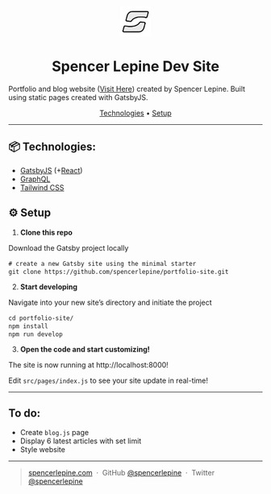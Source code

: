 <p align="center">
  <a href="https://www.gatsbyjs.com/?utm_source=starter&utm_medium=readme&utm_campaign=minimal-starter">
    <img alt="Gatsby" src="./src/images/logo.svg" width="60" />
  </a>
</p>
<h1 align="center">
  Spencer Lepine Dev Site
</h1>

Portfolio and blog website ([Visit Here](https://www.spencerlepine.com)) created by Spencer Lepine. Built using static pages created with GatsbyJS.

<p align="center">
	<a href="#technologies">Technologies</a> •
  <a href="#setup">Setup</a>
</p>

<hr>

## 📦 Technologies:
- [GatsbyJS](https://www.gatsbyjs.com/) (+[React](https://reactjs.org/))
- [GraphQL](https://graphql.org/)
- [Tailwind CSS](https://tailwindcss.com/)

## ⚙️ Setup

1.  **Clone this repo**

  Download the Gatsby project locally

  ```shell
  # create a new Gatsby site using the minimal starter
  git clone https://github.com/spencerlepine/portfolio-site.git
  ```

2.  **Start developing**

  Navigate into your new site’s directory and initiate the project

  ```shell
  cd portfolio-site/
  npm install
  npm run develop
  ```

3.  **Open the code and start customizing!**

  The site is now running at http://localhost:8000!

  Edit `src/pages/index.js` to see your site update in real-time!

---

## To do:
- Create ```blog.js``` page
- Display 6 latest articles with set limit
- Style website

---

> [spencerlepine.com](https://www.spencerlepine.com) &nbsp;&middot;&nbsp; GitHub [@spencerlepine](https://github.com/spencerlepine) &nbsp;&middot;&nbsp; Twitter [@spencerlepine](http://twitter.com/spencerlepine)